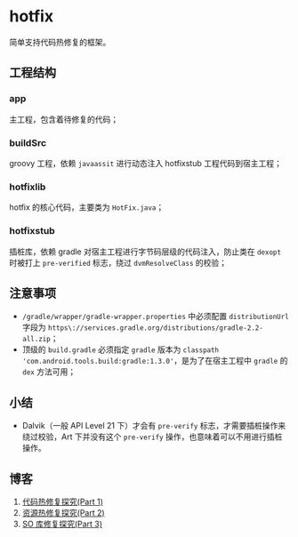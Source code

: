 # hotfix
简单支持代码热修复的框架。
## 工程结构
### app
主工程，包含着待修复的代码；
### buildSrc
groovy 工程，依赖 ``javaassit`` 进行动态注入 hotfixstub 工程代码到宿主工程；
### hotfixlib
hotfix 的核心代码，主要类为 ``HotFix.java``；
### hotfixstub
插桩库，依赖 gradle 对宿主工程进行字节码层级的代码注入，防止类在 ``dexopt`` 时被打上 ``pre-verified`` 标志，绕过 ``dvmResolveClass`` 的校验；

## 注意事项
- ``/gradle/wrapper/gradle-wrapper.properties`` 中必须配置 ``distributionUrl`` 字段为 ``https\://services.gradle.org/distributions/gradle-2.2-all.zip``；
- 顶级的 ``build.gradle`` 必须指定 ``gradle`` 版本为 ``classpath 'com.android.tools.build:gradle:1.3.0'``，是为了在宿主工程中 ``gradle`` 的 ``dex`` 方法可用；

## 小结
- Dalvik（一般 API Level 21 下）才会有 ``pre-verify`` 标志，才需要插桩操作来绕过校验，Art 下并没有这个 ``pre-verify`` 操作，也意味着可以不用进行插桩操作。

## 博客
1. [代码热修复探究(Part 1)](http://huangjiawen.cn/android/%E4%BB%A3%E7%A0%81%E7%83%AD%E4%BF%AE%E5%A4%8D%E6%8E%A2%E7%A9%B6(Part%201)/)
2. [资源热修复探究(Part 2)](http://huangjiawen.cn/android/%E8%B5%84%E6%BA%90%E7%83%AD%E4%BF%AE%E5%A4%8D%E6%8E%A2%E7%A9%B6(Part%202)/)
3. [SO 库修复探究(Part 3)](http://huangjiawen.cn/android/SO%E5%BA%93%E7%83%AD%E4%BF%AE%E5%A4%8D%E6%8E%A2%E7%A9%B6(Part%203)/)
